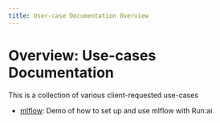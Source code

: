 ```yaml
---
title: User-case Documentation Overview
---
```

# Overview: Use-cases Documentation

This is a collection of various client-requested use-cases  
  
+ [mlflow](./runai_mlflow_demo/README.md): Demo of how to set up and use mlflow with Run:ai